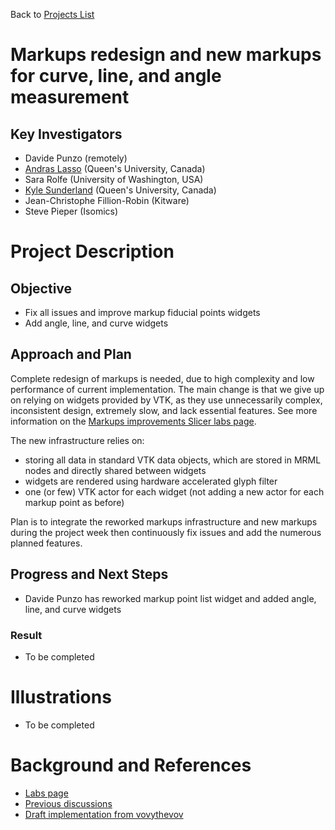 Back to [Projects List](../../README.md#ProjectsList)

# Markups redesign and new markups for curve, line, and angle measurement

## Key Investigators

- Davide Punzo (remotely)
- [Andras Lasso](http://perk.cs.queensu.ca/users/lasso) (Queen's University, Canada)
- Sara Rolfe (University of Washington, USA)
- [Kyle Sunderland](http://perk.cs.queensu.ca/users/sunderland) (Queen's University, Canada)
- Jean-Christophe Fillion-Robin (Kitware)
- Steve Pieper (Isomics)

# Project Description

## Objective

- Fix all issues and improve markup fiducial points widgets
- Add angle, line, and curve widgets

## Approach and Plan

Complete redesign of markups is needed, due to high complexity and low performance of current implementation. The main change is that we give up on relying on widgets provided by VTK, as they use unnecessarily complex, inconsistent design, extremely slow, and lack essential features. See more information on the [Markups improvements Slicer labs page](https://slicer.org/wiki/Documentation/Labs/Improving_Markups).

The new infrastructure relies on:
- storing all data in standard VTK data objects, which are stored in MRML nodes and directly shared between widgets
- widgets are rendered using hardware accelerated glyph filter
- one (or few) VTK actor for each widget (not adding a new actor for each markup point as before)

Plan is to integrate the reworked markups infrastructure and new markups during the project week then continuously fix issues and add the numerous planned features.

## Progress and Next Steps

- Davide Punzo has reworked markup point list widget and added angle, line, and curve widgets

### Result

- To be completed

# Illustrations

- To be completed

<!--

| Philips 3D US | Chroma-depth in PRISM | Depth peeling in PRISM |
| --- | --- | --- |
| ![](../../../PW28_2018_GranCanaria/Projects/MultiVolumeRendering/matt-jolley-us.png) | ![](../../../PW28_2018_GranCanaria/Projects/MultiVolumeRendering/chroma-depth-crop.png) | ![](../../../PW28_2018_GranCanaria/Projects/MultiVolumeRendering/depth-peeling-crop.png) |

-->

# Background and References

- [Labs page](https://slicer.org/wiki/Documentation/Labs/Improving_Markups)
- [Previous discussions](https://discourse.slicer.org/t/markups-for-angle-line-and-closed-open-spline/4729)
- [Draft implementation from vovythevov](https://github.com/Slicer/Slicer/pull/1010)
